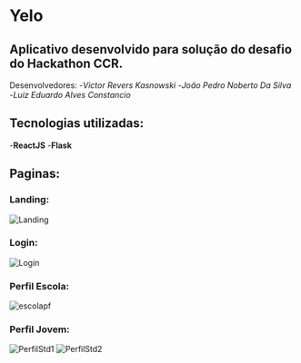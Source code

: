 # Yelo

## Aplicativo desenvolvido para solução do desafio do Hackathon CCR.

Desenvolvedores:
-*Victor Revers Kasnowski*
-*João Pedro Noberto Da Silva*
-*Luiz Eduardo Alves Constancio*

## Tecnologias utilizadas:

-**ReactJS**
-**Flask**

## Paginas:

### Landing:
![Landing](https://user-images.githubusercontent.com/60626825/104864286-4f085c80-5917-11eb-8701-80d590487edf.JPG)

### Login:
![Login](https://user-images.githubusercontent.com/60626825/104864371-86770900-5917-11eb-9720-a080f846b127.JPG)

### Perfil Escola:
![escolapf](https://user-images.githubusercontent.com/60626825/104864478-da81ed80-5917-11eb-8f78-617b81d111ac.JPG)

### Perfil Jovem:
![PerfilStd1](https://user-images.githubusercontent.com/60626825/104864547-0ef5a980-5918-11eb-9ecb-1d7b25d65492.JPG)
![PerfilStd2](https://user-images.githubusercontent.com/60626825/104864589-2af94b00-5918-11eb-8667-8b5ea14984c1.JPG)






